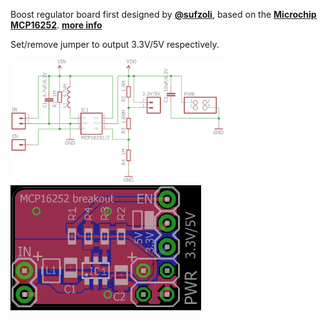 Boost regulator board first designed by [**@sufzoli**](https://github.com/sufzoli), based on the [**Microchip MCP16252**](http://www.microchip.com/wwwproducts/en/MCP16252). [**more info**](https://hackaday.io/project/6332-breadboard-widgets/log/)

Set/remove jumper to output 3.3V/5V respectively.

<img src="MCP16252 v1.sch.png" alt=".sch" height="200px">
<img src="MCP16252 v1.brd.png" alt=".sch" height="200px">

